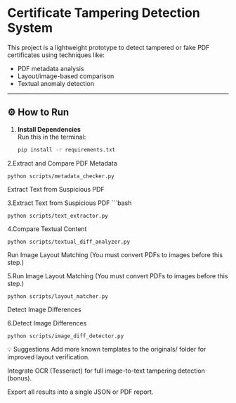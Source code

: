 # Certificate Tampering Detection System

This project is a lightweight prototype to detect tampered or fake PDF certificates using techniques like:
- PDF metadata analysis
- Layout/image-based comparison
- Textual anomaly detection

---





## ⚙️ How to Run

1. **Install Dependencies**  
   Run this in the terminal:
   ```bash
   pip install -r requirements.txt


2.Extract and Compare PDF Metadata

    python scripts/metadata_checker.py
Extract Text from Suspicious PDF

3.Extract Text from Suspicious PDF
    ```bash 
    
    python scripts/text_extractor.py


4.Compare Textual Content
            
    python scripts/textual_diff_analyzer.py

    
Run Image Layout Matching
(You must convert PDFs to images before this step.)

5.Run Image Layout Matching
(You must convert PDFs to images before this step.)
   
   
    python scripts/layout_matcher.py
Detect Image Differences

6.Detect Image Differences

    python scripts/image_diff_detector.py


💡 Suggestions
Add more known templates to the originals/ folder for improved layout verification.

Integrate OCR (Tesseract) for full image-to-text tampering detection (bonus).

Export all results into a single JSON or PDF report.
